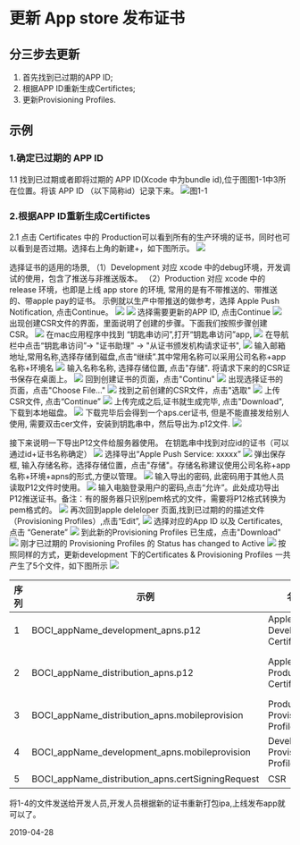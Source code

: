 # 更新 App store 发布证书
## 分三步去更新
1. 首先找到已过期的APP ID;
2. 根据APP ID重新生成Certifictes;
3. 更新Provisioning Profiles.

## 示例
### 1.确定已过期的 APP ID
1.1 找到已过期或者即将过期的 APP ID(Xcode 中为bundle id),位于图图1-1中3所在位置。将该 APP ID （以下简称id）记录下来。
![图1-1](/img/apple/1-1.png) 
### 2.根据APP ID重新生成Certifictes

2.1 点击 Certificates 中的 Production可以看到所有的生产环境的证书，同时也可以看到是否过期。选择右上角的新建+，如下图所示。
![](/img/apple/2-1-0.png)

选择证书的适用的场景,
（1）Development 对应 xcode 中的debug环境，开发调试的使用，包含了推送与非推送版本。
（2）Production 对应 xcode 中的 release 环境，也即是上线 app store 的环境, 常用的是有不带推送的、带推送的、带apple pay的证书。
示例就以生产中带推送的做参考，选择 Apple Push Notification, 点击Continue。
![](/img/apple/2-1-1.png)
![](/img/apple/2-1-2.png)
选择需要更新的APP ID, 点击Continue
![](/img/apple/2-1-3.png)
出现创建CSR文件的界面，里面说明了创建的步骤。下面我们按照步骤创建CSR。
![](/img/apple/2-1-4.png)
在mac应用程序中找到 “钥匙串访问”,打开“钥匙串访问”app, 
![](/img/apple/2-2-1.png)
在导航栏中点击“钥匙串访问”-> "证书助理" -> "从证书颁发机构请求证书",
![](/img/apple/2-2-2.png)
输入邮箱地址,常用名称,选择存储到磁盘,点击“继续”.其中常用名称可以采用公司名称+app名称+环境名
![](/img/apple/2-2-3.png)
输入名称名称, 选择存储位置, 点击"存储". 将请求下来的的CSR证书保存在桌面上。
![](/img/apple/2-2-4.png)
回到创建证书的页面，点击"Continu"
![](/img/apple/2-1-4.png)
出现选择证书的页面，点击"Choose File..."
![](/img/apple/2-3-0.png)
找到之前创建的CSR文件，点击"选取"
![](/img/apple/2-3-1.png)
上传CSR文件, 点击“Continue”
![](/img/apple/2-3-2.png)
上传完成之后,证书就生成完毕, 点击"Download",下载到本地磁盘。
![](/img/apple/2-3-3.png)
下载完毕后会得到一个aps.cer证书, 但是不能直接发给别人使用, 需要双击cer文件，安装到钥匙串中，然后导出为.p12文件.
![](/img/apple/2-3-4.png)

<!--![](/img/apple/2-3-5.png)-->
接下来说明一下导出P12文件给服务器使用。
在钥匙串中找到对应id的证书（可以通过id+证书名称确定）
![](/img/apple/2-4-1.png)
选择导出“Apple Push Service: xxxxx”
![](/img/apple/2-4-2.png)
弹出保存框, 输入存储名称，选择存储位置，点击"存储"。存储名称建议使用公司名称+app名称+环境+apns的形式,方便以管理。
![](/img/apple/2-4-3.png)
输入导出的密码, 此密码用于其他人员读取P12文件时使用。
![](/img/apple/2-4-4.png)
输入电脑登录用户的密码,点击“允许”。此处成功导出P12推送证书。备注：有的服务器只识别pem格式的文件，需要将P12格式转换为pem格式的。
![](/img/apple/2-4-5.png)
再次回到apple deleloper 页面,找到已过期的的描述文件（Provisioning Profiles）,点击“Edit”,
![](/img/apple/3-1-1.png)
选择对应的App ID 以及 Certificates, 点击 “Generate”
![](/img/apple/3-1-2.png)
到此新的Provisioning Profiles 已生成，点击"Download"
![](/img/apple/3-1-3.png)
刚才已过期的 Provisioning Profiles 的 Status has changed to Active
![](/img/apple/3-1-4.png)
按照同样的方式，更新development 下的Certificates & Provisioning Profiles
一共产生了5个文件，如下图所示
![](/img/apple/3-2.png)

|序列|示例|名称|说明|
|----|----|----|----|
|1|BOCI\_appName\_development\_apns.p12|Apple Push Development Certificate|xcode debug app|
|2|BOCI\_appName\_distribution\_apns.p12|Apple Push Production Certificate|xcode release app/backend push server|
|3|BOCI\_appName\_distribution\_apns.mobileprovision|Production Provisioning Profiles|xcode release app|
|4|BOCI\_appName\_development\_apns.mobileprovision|Development Provisioning Profiles|xcode debug app|
|5|BOCI\_appName\_distribution\_apns.certSigningRequest|CSR|自己保留|

将1-4的文件发送给开发人员,开发人员根据新的证书重新打包ipa,上线发布app就可以了。

2019-04-28